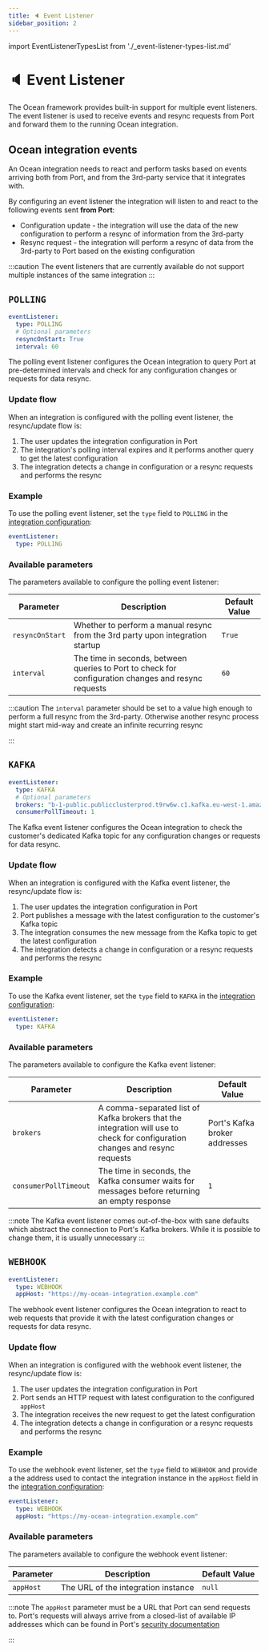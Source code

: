 ```yaml
---
title: 🔈 Event Listener
sidebar_position: 2
---
```


import EventListenerTypesList from './\_event-listener-types-list.md'

# 🔈 Event Listener

The Ocean framework provides built-in support for multiple event listeners. The event listener is used to receive events and resync requests from Port and forward them to the running Ocean integration.

## Ocean integration events

An Ocean integration needs to react and perform tasks based on events arriving both from Port, and from the 3rd-party service that it integrates with.

By configuring an event listener the integration will listen to and react to the following events sent **from Port**:

- Configuration update - the integration will use the data of the new configuration to perform a resync of information from the 3rd-party
- Resync request - the integration will perform a resync of data from the 3rd-party to Port based on the existing configuration

<EventListenerTypesList />

:::caution
The event listeners that are currently available do not support multiple instances of the same integration
:::

## `POLLING`

```yaml showLineNumbers
eventListener:
  type: POLLING
  # Optional parameters
  resyncOnStart: True
  interval: 60
```

The polling event listener configures the Ocean integration to query Port at pre-determined intervals and check for any configuration changes or requests for data resync.

### Update flow

When an integration is configured with the polling event listener, the resync/update flow is:

1. The user updates the integration configuration in Port
2. The integration's polling interval expires and it performs another query to get the latest configuration
3. The integration detects a change in configuration or a resync requests and performs the resync

### Example

To use the polling event listener, set the `type` field to `POLLING` in the [integration configuration](../../develop-an-integration/integration-configuration.md):

```yaml showLineNumbers
eventListener:
  type: POLLING
```

### Available parameters

The parameters available to configure the polling event listener:

| Parameter       | Description                                                                                         | Default Value |
| --------------- | --------------------------------------------------------------------------------------------------- | ------------- |
| `resyncOnStart` | Whether to perform a manual resync from the 3rd party upon integration startup                      | `True`        |
| `interval`      | The time in seconds, between queries to Port to check for configuration changes and resync requests | `60`          |

:::caution
The `interval` parameter should be set to a value high enough to perform a full resync from the 3rd-party. Otherwise another resync process might start mid-way and create an infinite recurring resync

:::

## `KAFKA`

```yaml showLineNumbers
eventListener:
  type: KAFKA
  # Optional parameters
  brokers: "b-1-public.publicclusterprod.t9rw6w.c1.kafka.eu-west-1.amazonaws.com:9196"
  consumerPollTimeout: 1
```

The Kafka event listener configures the Ocean integration to check the customer's dedicated Kafka topic for any configuration changes or requests for data resync.

### Update flow

When an integration is configured with the Kafka event listener, the resync/update flow is:

1. The user updates the integration configuration in Port
2. Port publishes a message with the latest configuration to the customer's Kafka topic
3. The integration consumes the new message from the Kafka topic to get the latest configuration
4. The integration detects a change in configuration or a resync requests and performs the resync

### Example

To use the Kafka event listener, set the `type` field to `KAFKA` in the [integration configuration](../../develop-an-integration/integration-configuration.md):

```yaml showLineNumbers
eventListener:
  type: KAFKA
```

### Available parameters

The parameters available to configure the Kafka event listener:

| Parameter             | Description                                                                                                                  | Default Value                 |
| --------------------- | ---------------------------------------------------------------------------------------------------------------------------- | ----------------------------- |
| `brokers`             | A comma-separated list of Kafka brokers that the integration will use to check for configuration changes and resync requests | Port's Kafka broker addresses |
| `consumerPollTimeout` | The time in seconds, the Kafka consumer waits for messages before returning an empty response                                | `1`                           |

:::note
The Kafka event listener comes out-of-the-box with sane defaults which abstract the connection to Port's Kafka brokers. While it is possible to change them, it is usually unnecessary
:::

## `WEBHOOK`

```yaml showLineNumbers
eventListener:
  type: WEBHOOK
  appHost: "https://my-ocean-integration.example.com"
```

The webhook event listener configures the Ocean integration to react to web requests that provide it with the latest configuration changes or requests for data resync.

### Update flow

When an integration is configured with the webhook event listener, the resync/update flow is:

1. The user updates the integration configuration in Port
2. Port sends an HTTP request with latest configuration to the configured `appHost`
3. The integration receives the new request to get the latest configuration
4. The integration detects a change in configuration or a resync requests and performs the resync

### Example

To use the webhook event listener, set the `type` field to `WEBHOOK` and provide a the address used to contact the integration instance in the `appHost` field in the [integration configuration](../../develop-an-integration/integration-configuration.md):

```yaml showLineNumbers
eventListener:
  type: WEBHOOK
  appHost: "https://my-ocean-integration.example.com"
```

### Available parameters

The parameters available to configure the webhook event listener:

| Parameter | Description                         | Default Value |
| --------- | ----------------------------------- | ------------- |
| `appHost` | The URL of the integration instance | `null`        |

:::note
The `appHost` parameter must be a URL that Port can send requests to. Port's requests will always arrive from a closed-list of available IP addresses which can be found in Port's [security documentation](https://docs.getport.io/create-self-service-experiences/security/)

:::
